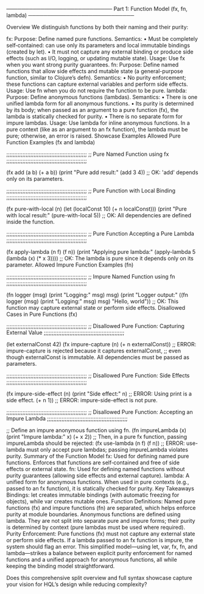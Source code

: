 ──────────────────────────── Part 1: Function Model (fx, fn, lambda) ────────────────────────────

Overview
We distinguish functions by both their naming and their purity:

fx:
Purpose: Define named pure functions.
Semantics:
• Must be completely self‑contained: can use only its parameters and local immutable bindings (created by let).
• It must not capture any external binding or produce side effects (such as I/O, logging, or updating mutable state).
Usage: Use fx when you want strong purity guarantees.
fn:
Purpose: Define named functions that allow side effects and mutable state (a general-purpose function, similar to Clojure’s defn).
Semantics:
• No purity enforcement; these functions can capture external variables and perform side effects.
Usage: Use fn when you do not require the function to be pure.
lambda:
Purpose: Define anonymous functions (lambdas).
Semantics:
• There is one unified lambda form for all anonymous functions.
• Its purity is determined by its body; when passed as an argument to a pure function (fx), the lambda is statically checked for purity.
• There is no separate form for impure lambdas.
Usage: Use lambda for inline anonymous functions. In a pure context (like as an argument to an fx function), the lambda must be pure; otherwise, an error is raised.
Showcase Examples
Allowed Pure Function Examples (fx and lambda)

;;;;;;;;;;;;;;;;;;;;;;;;;;;;;;;;;;;;;;;;;;;;;;;;;;
;; Pure Named Function using fx
;;;;;;;;;;;;;;;;;;;;;;;;;;;;;;;;;;;;;;;;;;;;;;;;;;

(fx add (a b)
  (+ a b))
(print "Pure add result:" (add 3 4))
;; OK: 'add' depends only on its parameters.

;;;;;;;;;;;;;;;;;;;;;;;;;;;;;;;;;;;;;;;;;;;;;;;;;;
;; Pure Function with Local Binding
;;;;;;;;;;;;;;;;;;;;;;;;;;;;;;;;;;;;;;;;;;;;;;;;;;

(fx pure-with-local (n)
  (let (localConst 10)
    (+ n localConst)))
(print "Pure with local result:" (pure-with-local 5))
;; OK: All dependencies are defined inside the function.

;;;;;;;;;;;;;;;;;;;;;;;;;;;;;;;;;;;;;;;;;;;;;;;;;;
;; Pure Function Accepting a Pure Lambda
;;;;;;;;;;;;;;;;;;;;;;;;;;;;;;;;;;;;;;;;;;;;;;;;;;

(fx apply-lambda (n f)
  (f n))
(print "Applying pure lambda:" (apply-lambda 5 (lambda (x) (* x 3))))
;; OK: The lambda is pure since it depends only on its parameter.
Allowed Impure Function Examples (fn)

;;;;;;;;;;;;;;;;;;;;;;;;;;;;;;;;;;;;;;;;;;;;;;;;;;
;; Impure Named Function using fn
;;;;;;;;;;;;;;;;;;;;;;;;;;;;;;;;;;;;;;;;;;;;;;;;;;

(fn logger (msg)
  (print "Logging:" msg)
  msg)
(print "Logger output:" ((fn logger (msg) (print "Logging:" msg) msg) "Hello, world"))
;; OK: This function may capture external state or perform side effects.
Disallowed Cases in Pure Functions (fx)

;;;;;;;;;;;;;;;;;;;;;;;;;;;;;;;;;;;;;;;;;;;;;;;;;;
;; Disallowed Pure Function: Capturing External Value
;;;;;;;;;;;;;;;;;;;;;;;;;;;;;;;;;;;;;;;;;;;;;;;;;;

(let externalConst 42)
(fx impure-capture (n)
  (+ n externalConst))
;; ERROR: impure-capture is rejected because it captures externalConst,
;; even though externalConst is immutable. All dependencies must be passed as parameters.

;;;;;;;;;;;;;;;;;;;;;;;;;;;;;;;;;;;;;;;;;;;;;;;;;;
;; Disallowed Pure Function: Side Effects
;;;;;;;;;;;;;;;;;;;;;;;;;;;;;;;;;;;;;;;;;;;;;;;;;;

(fx impure-side-effect (n)
  (print "Side effect:" n)   ;; ERROR: Using print is a side effect.
  (+ n 1))
;; ERROR: impure-side-effect is not pure.

;;;;;;;;;;;;;;;;;;;;;;;;;;;;;;;;;;;;;;;;;;;;;;;;;;
;; Disallowed Pure Function: Accepting an Impure Lambda
;;;;;;;;;;;;;;;;;;;;;;;;;;;;;;;;;;;;;;;;;;;;;;;;;;

;; Define an impure anonymous function using fn.
(fn impureLambda (x)
  (print "Impure lambda:" x)
  (+ x 2))
;; Then, in a pure fx function, passing impureLambda should be rejected:
(fx use-lambda (n f)
  (f n))
;; ERROR: use-lambda must only accept pure lambdas; passing impureLambda violates purity.
Summary of the Function Model
fx:
Used for defining named pure functions.
Enforces that functions are self‑contained and free of side effects or external state.
fn:
Used for defining named functions without purity guarantees (allowing side effects and external capture).
lambda:
A unified form for anonymous functions.
When used in pure contexts (e.g., passed to an fx function), it is statically checked for purity.
Key Takeaways
Bindings:
let creates immutable bindings (with automatic freezing for objects), while var creates mutable ones.
Function Definitions:
Named pure functions (fx) and impure functions (fn) are separated, which helps enforce purity at module boundaries.
Anonymous functions are defined using lambda. They are not split into separate pure and impure forms; their purity is determined by context (pure lambdas must be used where required).
Purity Enforcement:
Pure functions (fx) must not capture any external state or perform side effects.
If a lambda passed to an fx function is impure, the system should flag an error.
This simplified model—using let, var, fx, fn, and lambda—strikes a balance between explicit purity enforcement for named functions and a unified approach for anonymous functions, all while keeping the binding model straightforward.

Does this comprehensive split overview and full syntax showcase capture your vision for HQL’s design while reducing complexity?